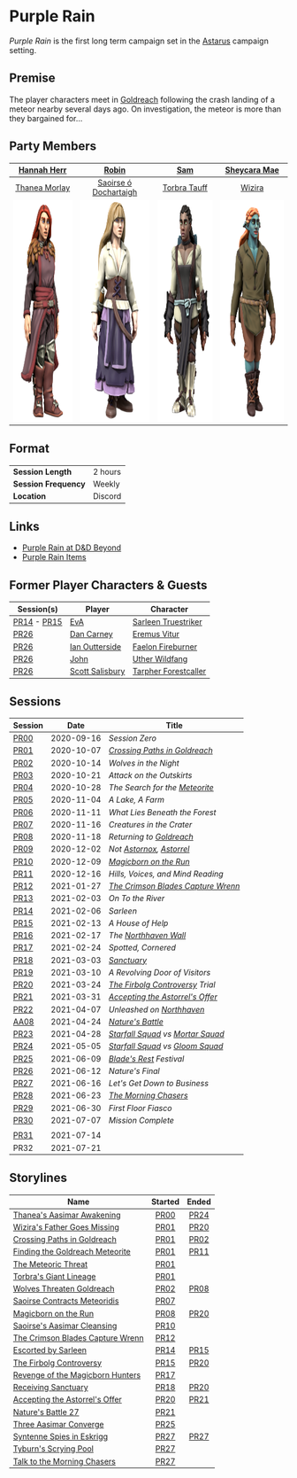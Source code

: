 # Purple Rain

*Purple Rain* is the first long term campaign set in the [Astarus](../planes/astarus.md) campaign setting.

## Premise

The player characters meet in [Goldreach](../civilisations/kingdom-of-astor/SETTLEMENTS/GOLDREACH/README.md) following the crash landing of a meteor nearby several days ago. On investigation, the meteor is more than they bargained for...

## Party Members

| [Hannah Herr](../players/hannah-herr.md) | [Robin](../players/robin.md) | [Sam](../players/sam.md) | [Sheycara Mae](../players/sheycara-mae.md) |
|:---:|:---:|:---:|:---:|
| [Thanea Morlay](../characters/thanea-morlay.md) | [Saoirse ó Dochartaigh](../characters/saoirse-o-dochartaigh.md) | [Torbra Tauff](../characters/torbra-tauff.md) | [Wizira](../characters/wizira.md) |
| <img src="https://raw.githubusercontent.com/jesskelsall/astarus-images/main/characters/portraits/db42750c63a0a387.png" height="400" /> | <img src="https://raw.githubusercontent.com/jesskelsall/astarus-images/main/characters/portraits/96456245c79828b5.png" height="400" /> | <img src="https://raw.githubusercontent.com/jesskelsall/astarus-images/main/characters/portraits/c275fac3807fe83b.png" height="400" /> | <img src="https://raw.githubusercontent.com/jesskelsall/astarus-images/main/characters/portraits/b6ddf2e960574729.png" height="400" /> |

## Format

|||
|---|---|
| **Session Length** | 2 hours |
| **Session Frequency** | Weekly |
| **Location** | Discord |

## Links

- [Purple Rain at D&D Beyond](https://www.dndbeyond.com/campaigns/1397675)
- [Purple Rain Items](../items/ITEMS.md)

## Former Player Characters & Guests

| Session(s) | Player | Character |
| --- | --- | --- |
| [PR14](../sessions/PR14.md) - [PR15](../sessions/PR15.md) | [EvA](../players/eva.md) | [Sarleen Truestriker](../characters/sarleen-truestriker.md) |
| [PR26](../sessions/PR26.md) | [Dan Carney](../players/dan-carney.md) | [Eremus Vitur](../characters/eremus-vitur.md) |
| [PR26](../sessions/PR26.md) | [Ian Outterside](../players/ian-outterside.md) | [Faelon Fireburner](../characters/faelon-fireburner.md) |
| [PR26](../sessions/PR26.md) | [John](../players/john.md) | [Uther Wildfang](../characters/uther-wildfang.md) |
| [PR26](../sessions/PR26.md) | [Scott Salisbury](../players/scott-salisbury.md) | [Tarpher Forestcaller](../characters/tarpher-forestcaller.md) |

## Sessions

| Session | Date | Title |
|---| --- | --- |
| [PR00](../sessions/PR00.md) | 2020-09-16 | *Session Zero* |
| [PR01](../sessions/PR01.md) | 2020-10-07 | *[Crossing Paths in Goldreach](../storylines/ended/crossing-paths-in-goldreach.md)* |
| [PR02](../sessions/PR02.md) | 2020-10-14 | *Wolves in the Night* |
| [PR03](../sessions/PR03.md) | 2020-10-21 | *Attack on the Outskirts* |
| [PR04](../sessions/PR04.md) | 2020-10-28 | *The Search for the [Meteorite](../items/meteoric/meteorite.md)* |
| [PR05](../sessions/PR05.md) | 2020-11-04 | *A Lake, A Farm* |
| [PR06](../sessions/PR06.md) | 2020-11-11 | *What Lies Beneath the Forest* |
| [PR07](../sessions/PR07.md) | 2020-11-16 | *Creatures in the Crater* |
| [PR08](../sessions/PR08.md) | 2020-11-18 | *Returning to [Goldreach](../civilisations/kingdom-of-astor/SETTLEMENTS/GOLDREACH/README.md)* |
| [PR09](../sessions/PR09.md) | 2020-12-02 | *Not [Astornox](../organisations/astornox/astornox.md), [Astorrel](../organisations/astorrel/astorrel.md)* |
| [PR10](../sessions/PR10.md) | 2020-12-09 | *[Magicborn on the Run](../storylines/ended/magicborn-on-the-run.md)* |
| [PR11](../sessions/PR11.md) | 2020-12-16 | *Hills, Voices, and Mind Reading* |
| [PR12](../sessions/PR12.md) | 2021-01-27 | *[The Crimson Blades Capture Wrenn](../storylines/the-crimson-blades-capture-wrenn.md)* |
| [PR13](../sessions/PR13.md) | 2021-02-03 | *On To the River* |
| [PR14](../sessions/PR14.md) | 2021-02-06 | *Sarleen* |
| [PR15](../sessions/PR15.md) | 2021-02-13 | *A House of Help* |
| [PR16](../sessions/PR16.md) | 2021-02-17 | *The [Northhaven Wall](../places/structures/northhaven-wall.md)* |
| [PR17](../sessions/PR17.md) | 2021-02-24 | *Spotted, Cornered* |
| [PR18](../sessions/PR18.md) | 2021-03-03 | *[Sanctuary](../organisations/astorrel/sanctuary.md)* |
| [PR19](../sessions/PR19.md) | 2021-03-10 | *A Revolving Door of Visitors* |
| [PR20](../sessions/PR20.md) | 2021-03-24 | *[The Firbolg Controversy](../storylines/ended/the-firbolg-controversy.md) Trial* |
| [PR21](../sessions/PR21.md) | 2021-03-31 | *[Accepting the Astorrel's Offer](../storylines/ended/accepting-the-astorrels-offer.md)* |
| [PR22](../sessions/PR22.md) | 2021-04-07 | *Unleashed on [Northhaven](../places/cities/northhaven.md)* |
| [AA08](../sessions/AA08.md) | 2021-04-24 | *[Nature's Battle](../mechanics/roleplay/natures-battle.md)*
| [PR23](../sessions/PR23.md) | 2021-04-28 | *[Starfall Squad](../organisations/astorrel/squads/starfall-squad.md) vs [Mortar Squad](../organisations/astorrel/squads/mortar-squad.md)* |
| [PR24](../sessions/PR24.md) | 2021-05-05 | *[Starfall Squad](../organisations/astorrel/squads/starfall-squad.md) vs [Gloom Squad](../organisations/astorrel/squads/gloom-squad.md)* |
| [PR25](../sessions/PR25.md) | 2021-06-09 | *[Blade's Rest](../festivals/blades-rest.md) Festival* |
| [PR26](../sessions/PR26.md) | 2021-06-12 | *Nature's Final* |
| [PR27](../sessions/PR27.md) | 2021-06-16 | *Let's Get Down to Business* |
| [PR28](../sessions/PR28.md) | 2021-06-23 | *[The Morning Chasers](../organisations/the-morning-chasers.md)* |
| [PR29](../sessions/PR29.md) | 2021-06-30 | *First Floor Fiasco* |
| [PR30](../sessions/PR30.md) | 2021-07-07 | *Mission Complete* |
||
| [PR31](../sessions/PR31.md) | 2021-07-14 | |
| PR32 | 2021-07-21 | |

## Storylines

| Name | Started | Ended |
| --- |:---:|:---:|
| [Thanea's Aasimar Awakening](../storylines/ended/thaneas-aasimar-awakening.md) | [PR00](../sessions/PR00.md) | [PR24](../sessions/PR24.md) |
| [Wizira's Father Goes Missing](../storylines/ended/wiziras-father-goes-missing.md) | [PR01](../sessions/PR01.md) | [PR20](../sessions/PR20.md) |
| [Crossing Paths in Goldreach](../storylines/ended/crossing-paths-in-goldreach.md) | [PR01](../sessions/PR01.md) | [PR02](../sessions/PR02.md) |
| [Finding the Goldreach Meteorite](../storylines/ended/finding-the-goldreach-meteorite.md) | [PR01](../sessions/PR01.md) | [PR11](../sessions/PR11.md) |
| [The Meteoric Threat](../storylines/the-meteoric-threat.md) | [PR01](../sessions/PR01.md) | |
| [Torbra's Giant Lineage](../storylines/torbras-giant-lineage.md) | [PR01](../sessions/PR01.md) | |
| [Wolves Threaten Goldreach](../storylines/ended/wolves-threaten-goldreach.md) | [PR02](../sessions/PR02.md) | [PR08](../sessions/PR08.md) |
| [Saoirse Contracts Meteoridis](../storylines/saoirse-contracts-meteoridis.md) | [PR07](../sessions/PR07.md) | |
| [Magicborn on the Run](../storylines/ended/magicborn-on-the-run.md) | [PR08](../sessions/PR08.md) | [PR20](../sessions/PR20.md) |
| [Saoirse's Aasimar Cleansing](../storylines/saoirses-aasimar-cleansing.md) | [PR10](../sessions/PR10.md) | |
| [The Crimson Blades Capture Wrenn](../storylines/the-crimson-blades-capture-wrenn.md) | [PR12](../sessions/PR12.md) | |
| [Escorted by Sarleen](../storylines/ended/escorted-by-sarleen.md) | [PR14](../sessions/PR14.md) | [PR15](../sessions/PR15.md) |
| [The Firbolg Controversy](../storylines/ended/the-firbolg-controversy.md) | [PR15](../sessions/PR15.md) | [PR20](../sessions/PR20.md) |
| [Revenge of the Magicborn Hunters](../storylines/revenge-of-the-magicborn-hunters.md) | [PR17](../sessions/PR17.md) | |
| [Receiving Sanctuary](../storylines/ended/receiving-sanctuary.md) | [PR18](../sessions/PR18.md) | [PR20](../sessions/PR20.md) |
| [Accepting the Astorrel's Offer](../storylines/ended/accepting-the-astorrels-offer.md) | [PR20](../sessions/PR20.md) | [PR21](../sessions/PR21.md) |
| [Nature's Battle 27](../storylines/ended/natures-battle-27.md) | [PR21](../sessions/PR21.md) | |
| [Three Aasimar Converge](../storylines/three-aasimar-converge.md) | [PR25](../sessions/PR25.md) | |
| [Syntenne Spies in Eskrigg](../storylines/syntenne-spies-in-eskrigg.md) | [PR27](../sessions/PR27.md) | [PR27](../sessions/PR27.md) |
| [Tyburn's Scrying Pool](../storylines/tyburns-scrying-pool.md) | [PR27](../sessions/PR27.md) | |
| [Talk to the Morning Chasers](../storylines/talk-to-the-morning-chasers.md) | [PR27](../sessions/PR27.md) | |
